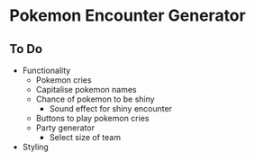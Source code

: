 # Pokemon Encounter Generator

## To Do

- Functionality
  - Pokemon cries
  - Capitalise pokemon names
  - Chance of pokemon to be shiny
    - Sound effect for shiny encounter
  - Buttons to play pokemon cries
  - Party generator
    - Select size of team
- Styling
